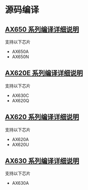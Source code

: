 # 源码编译

## [AX650 系列编译详细说明](./compile_650.md)
支持以下芯片
- AX650A
- AX650N

## [AX620E 系列编译详细说明](./compile_620e.md)
支持以下芯片
- AX630C
- AX620Q

## [AX620 系列编译详细说明](./compile_620.md) 
支持以下芯片
- AX620A
- AX620U

## [AX630 系列编译详细说明](./compile_630.md) 
支持以下芯片
- AX630A
